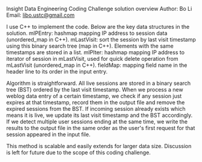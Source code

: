 Insight Data Engineering Coding Challenge solution overview 
Author: Bo Li
Email: libo.ustc@gmail.com

I use C++ to implement the code. Below are the key data structures in the solution.
	mIPEntry: hashmap mapping IP address to session data (unordered_map in C++).
	mLastVisit: sort the session by last visit timestamp using this binary search tree (map in C++). Elements with the same timestamps are stored in a list.
	mIPIter: hashmap mapping IP address to iterator of session in mLastVisit, used for quick delete operation from mLastVisit (unordered_map in C++).
	fieldMap: mapping field name in the header line to its order in the input entry.

Algorithm is straightforward. All live sessions are stored in a binary search tree (BST) ordered by the last visit timestamp. When we process a new weblog data entry of a certain timestamp, we check if any session just expires at that timestamp, record them in the output file and remove the expired sessions from the BST. If incoming session already exists which means it is live, we update its last visit timestamp and the BST accordingly. If we detect multiple user sessions ending at the same time, we write the results to the output file in the same order as the user's first request for that session appeared in the input file.

This method is scalable and easily extends for larger data size. Discussion is left for future due to the scope of this coding challenge.
